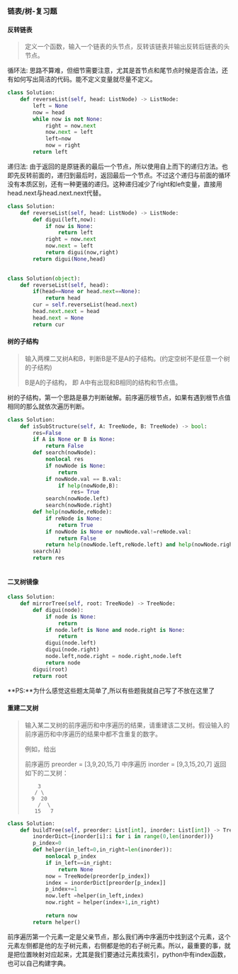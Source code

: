 ### 链表/树-复习题

#### 反转链表

> 定义一个函数，输入一个链表的头节点，反转该链表并输出反转后链表的头节点。

循环法: 思路不算难，但细节需要注意，尤其是首节点和尾节点时候是否合法，还有如何写出简洁的代码。能不定义变量就尽量不定义。

~~~python
class Solution:
    def reverseList(self, head: ListNode) -> ListNode:
        left = None
        now = head
        while now is not None:
            right = now.next
            now.next = left
            left=now
            now = right
        return left         
~~~

递归法: 由于返回的是原链表的最后一个节点，所以使用自上而下的递归方法。也即先反转前面的，递归到最后时，返回最后一个节点。不过这个递归与前面的循环没有本质区别，还有一种更骚的递归。这种递归减少了right和left变量，直接用head.next与head.next.next代替。

~~~python
class Solution:
    def reverseList(self, head: ListNode) -> ListNode:
        def digui(left,now):
            if now is None:
                return left
            right = now.next
            now.next = left
            return digui(now,right)
        return digui(None,head)
            
~~~

~~~python
class Solution(object):
	def reverseList(self, head):
		if(head==None or head.next==None):
			return head
		cur = self.reverseList(head.next)
		head.next.next = head
		head.next = None
		return cur
~~~

#### 树的子结构

> 输入两棵二叉树A和B，判断B是不是A的子结构。(约定空树不是任意一个树的子结构)
>
> B是A的子结构， 即 A中有出现和B相同的结构和节点值。

树的子结构，第一个思路是暴力判断破解。前序遍历根节点，如果有遇到根节点值相同的那么就依次遍历判断。

~~~python
class Solution:
    def isSubStructure(self, A: TreeNode, B: TreeNode) -> bool:
        res=False
        if A is None or B is None:
            return False
        def search(nowNode):
            nonlocal res
            if nowNode is None:
                return
            if nowNode.val == B.val:
                if help(nowNode,B):
                    res= True
            search(nowNode.left)
            search(nowNode.right)
        def help(nowNode,reNode):
            if reNode is None:
                return True
            if nowNode is None or nowNode.val!=reNode.val:
                return False
            return help(nowNode.left,reNode.left) and help(nowNode.right,reNode.right)
        search(A)
        return res
            
~~~

#### 二叉树镜像

~~~python
class Solution:
    def mirrorTree(self, root: TreeNode) -> TreeNode:
        def digui(node):
            if node is None:
                return
            if node.left is None and node.right is None:
                return
            digui(node.left)
            digui(node.right)
            node.left,node.right = node.right,node.left
            return node
        digui(root)
        return root
~~~

**PS:**为什么感觉这些题太简单了,所以有些题我就自己写了不放在这里了

#### 重建二叉树

> 输入某二叉树的前序遍历和中序遍历的结果，请重建该二叉树。假设输入的前序遍历和中序遍历的结果中都不含重复的数字。
>
> 例如，给出
>
> 前序遍历 preorder = [3,9,20,15,7]
> 中序遍历 inorder = [9,3,15,20,7]
> 返回如下的二叉树：
>
>         3
>        / \
>       9  20
>         /  \
>        15   7

~~~python
class Solution:
    def buildTree(self, preorder: List[int], inorder: List[int]) -> TreeNode:
        inorderDict={inorder[i]:i for i in range(0,len(inorder))}
        p_index=0
        def helper(in_left=0,in_right=len(inorder)):
            nonlocal p_index
            if in_left==in_right:
                return None
            now = TreeNode(preorder[p_index])
            index = inorderDict[preorder[p_index]]
            p_index+=1
            now.left =helper(in_left,index)
            now.right = helper(index+1,in_right)
            
            return now
        return helper()
~~~

前序遍历第一个元素一定是父亲节点，那么我们再中序遍历中找到这个元素，这个元素左侧都是他的左子树元素，右侧都是他的右子树元素。所以，最重要的事，就是把位置映射对应起来，尤其是我们要通过元素找索引，python中有index函数，也可以自己构建字典。